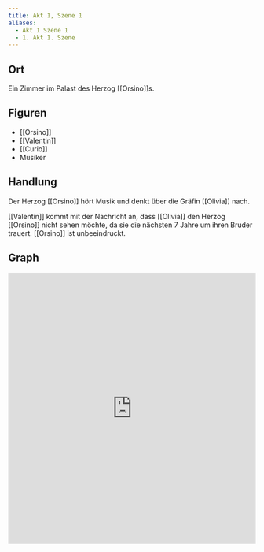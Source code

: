 ```yaml
---
title: Akt 1, Szene 1
aliases:
  - Akt 1 Szene 1
  - 1. Akt 1. Szene
---
```

## Ort
Ein Zimmer im Palast des Herzog [[Orsino]]s.

## Figuren
- [[Orsino]]
- [[Valentin]]
- [[Curio]]
- Musiker

## Handlung
Der Herzog [[Orsino]] hört Musik und denkt über die Gräfin [[Olivia]] nach.

[[Valentin]] kommt mit der Nachricht an, dass [[Olivia]] den Herzog [[Orsino]] nicht sehen möchte, da sie die nächsten 7 Jahre um ihren Bruder trauert. [[Orsino]] ist unbeeindruckt.

## Graph
<iframe src="https://catchears.github.io/was-ihr-wollt-graphs/act-1/act-1-scene-1-dark" width=100% height=550 style="border: 0;"></iframe>